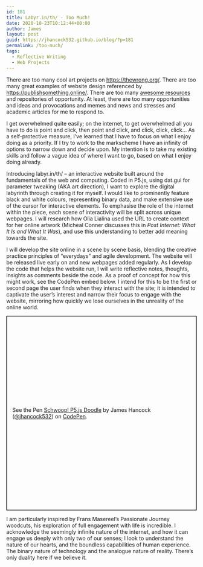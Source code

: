 ```yaml
---
id: 181
title: Labyr.in/th/ - Too Much!
date: 2020-10-23T10:12:44+00:00
author: James
layout: post
guid: https://jhancock532.github.io/blog/?p=181
permalink: /too-much/
tags:
  - Reflective Writing
  - Web Projects
---
```

There are too many cool art projects on <https://thewrong.org/>. There are too many great examples of website design referenced by <https://publishsomething.online/>. There are too many <a href="https://github.com/sindresorhus/awesome" data-type="URL" data-id="https://github.com/sindresorhus/awesome">awesome resources</a> and repositories of opportunity. At least, there are too many opportunities and ideas and provocations and memes and news and stresses and academic articles for me to respond to. 

I get overwhelmed quite easily; on the internet, to get overwhelmed all you have to do is point and click, then point and click, and click, click, click&#8230; As a self-protective measure, I&#8217;ve learned that I have to focus on what I enjoy doing as a priority. If I try to work to the markscheme I have an infinity of options to narrow down and decide upon. My intention is to take my existing skills and follow a vague idea of where I want to go, based on what I enjoy doing already.

<!--more-->

Introducing labyr.in/th/ &#8211; an interactive website built around the fundamentals of the web and computing. Coded in P5.js, using dat.gui for parameter tweaking (AKA art direction), I want to explore the digital labyrinth through creating it for myself. I would like to prominently feature black and white colours, representing binary data, and make extensive use of the cursor for interactive elements. To emphasise the role of the internet within the piece, each scene of interactivity will be split across unique webpages. I will research how Olia Lialina used the URL to create context for her online artwork (Micheal Conner discusses this in _Post Internet: What It Is and What It Was_), and use this understanding to better add meaning towards the site.

I will develop the site online in a scene by scene basis, blending the creative practice principles of &#8220;everydays&#8221; and agile development. The website will be released live early on and new webpages added regularly. As I develop the code that helps the website run, I will write reflective notes, thoughts, insights as comments beside the code. As a proof of concept for how this might work, see the CodePen embed below. I intend for this to be the first or second page the user finds when they interact with the site; it is intended to captivate the user&#8217;s interest and narrow their focus to engage with the website, mirroring how quickly we lose ourselves in the unreality of the online world.

<p class="codepen" data-height="516" data-theme-id="dark" data-default-tab="js,result" data-user="jhancock532" data-slug-hash="vYKybJx" style="height: 516px; box-sizing: border-box; display: flex; align-items: center; justify-content: center; border: 2px solid; margin: 1em 0; padding: 1em;" data-pen-title="Schwoop! P5.js Doodle">
  <span>See the Pen <a href="https://codepen.io/jhancock532/pen/vYKybJx"> Schwoop! P5.js Doodle</a> by James Hancock (<a href="https://codepen.io/jhancock532">@jhancock532</a>) on <a href="https://codepen.io">CodePen</a>.</span>
</p>

I am particularly inspired by Frans Masereel&#8217;s Passionate Journey woodcuts, his exploration of full engagement with life is incredible. I acknowledge the seemingly infinite nature of the internet, and how it can engage us deeply with only two of our senses; I look to understand the nature of our hearts, and the boundless capabilities of human experience. The binary nature of technology and the analogue nature of reality. There&#8217;s only duality here if we believe it.